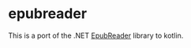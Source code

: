 # epubreader

This is a port of the .NET [EpubReader](https://github.com/vers-one/EpubReader) library to kotlin.
